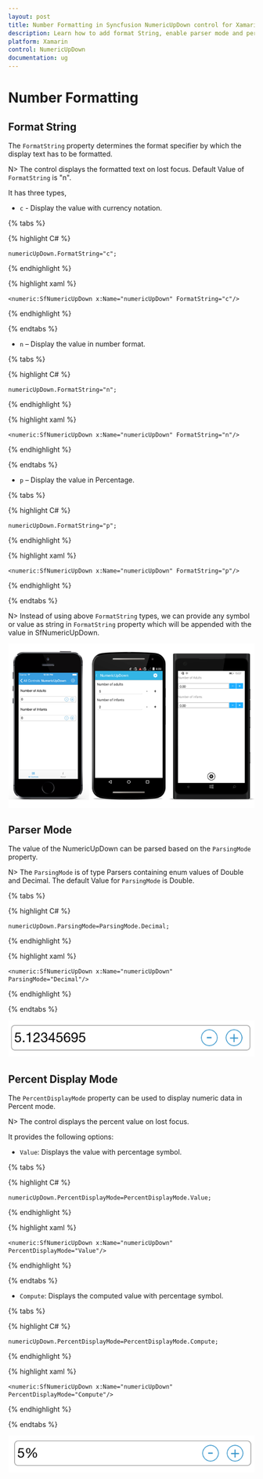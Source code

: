 ```yaml
---
layout: post
title: Number Formatting in Syncfusion NumericUpDown control for Xamarin.Forms
description: Learn how to add format String, enable parser mode and percent display mode for NumericUpDown control.
platform: Xamarin
control: NumericUpDown
documentation: ug
---
```

# Number Formatting

## Format String

The `FormatString` property determines the format specifier by which the display text has to be formatted. 

N> The control displays the formatted text on lost focus. Default Value of `FormatString` is "n". 

It has three types,

* `c` - Display the value with currency notation.

{% tabs %}
	
{% highlight C# %}
	
	numericUpDown.FormatString="c";
	 
{% endhighlight %}

{% highlight xaml %}

	<numeric:SfNumericUpDown x:Name="numericUpDown" FormatString="c"/>
	
{% endhighlight %}

{% endtabs %}

* `n` – Display the value in number format.
	
{% tabs %}	
	
{% highlight C# %}
	
	numericUpDown.FormatString="n";
	 
{% endhighlight %}

{% highlight xaml %}

	<numeric:SfNumericUpDown x:Name="numericUpDown" FormatString="n"/>
	
{% endhighlight %}

{% endtabs %}

* `p` – Display the value in Percentage.
	
{% tabs %}	
	
{% highlight C# %}

	numericUpDown.FormatString="p";
	 
{% endhighlight %}

{% highlight xaml %}

	<numeric:SfNumericUpDown x:Name="numericUpDown" FormatString="p"/>
	
{% endhighlight %}

{% endtabs %}

	
N> Instead of using above `FormatString` types, we can provide any symbol or value as string in `FormatString` property which will be appended with the value in SfNumericUpDown.

![](images/format.png)

## Parser Mode

The value of the NumericUpDown can be parsed based on the `ParsingMode` property. 

N> The `ParsingMode` is of type Parsers containing enum values of Double and Decimal. The default Value for `ParsingMode` is Double.

{% tabs %}

{% highlight C# %}

	numericUpDown.ParsingMode=ParsingMode.Decimal;
	  
{% endhighlight %}

{% highlight xaml %}

	<numeric:SfNumericUpDown x:Name="numericUpDown" ParsingMode="Decimal"/>
	
{% endhighlight %}

{% endtabs %}


![](images/ParserMode.png)

## Percent Display Mode

The `PercentDisplayMode` property can be used to display numeric data in Percent mode. 

N> The control displays the percent value on lost focus. 

It provides the following options:

* `Value`: Displays the value with percentage symbol.

{% tabs %}

{% highlight C# %}

	numericUpDown.PercentDisplayMode=PercentDisplayMode.Value;

{% endhighlight %}

{% highlight xaml %}

	<numeric:SfNumericUpDown x:Name="numericUpDown" PercentDisplayMode="Value"/>
	
{% endhighlight %}

{% endtabs %}


* `Compute`: Displays the computed value with percentage symbol.

{% tabs %}

{% highlight C# %}

	numericUpDown.PercentDisplayMode=PercentDisplayMode.Compute;

{% endhighlight %}

{% highlight xaml %}

	<numeric:SfNumericUpDown x:Name="numericUpDown" PercentDisplayMode="Compute"/>
	
{% endhighlight %}

{% endtabs %}


![](images/PercentageDisplayMode.png)